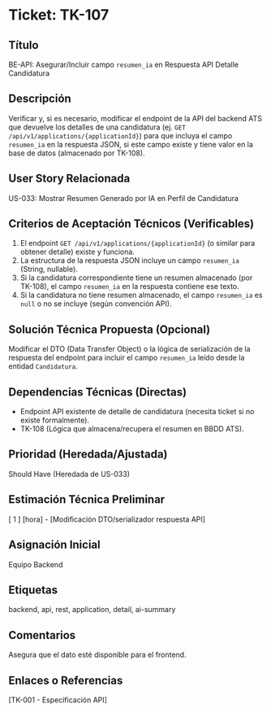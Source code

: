 # Ticket: TK-107

## Título
BE-API: Asegurar/Incluir campo `resumen_ia` en Respuesta API Detalle Candidatura

## Descripción
Verificar y, si es necesario, modificar el endpoint de la API del backend ATS que devuelve los detalles de una candidatura (ej. `GET /api/v1/applications/{applicationId}`) para que incluya el campo `resumen_ia` en la respuesta JSON, si este campo existe y tiene valor en la base de datos (almacenado por TK-108).

## User Story Relacionada
US-033: Mostrar Resumen Generado por IA en Perfil de Candidatura

## Criterios de Aceptación Técnicos (Verificables)
1.  El endpoint `GET /api/v1/applications/{applicationId}` (o similar para obtener detalle) existe y funciona.
2.  La estructura de la respuesta JSON incluye un campo `resumen_ia` (String, nullable).
3.  Si la candidatura correspondiente tiene un resumen almacenado (por TK-108), el campo `resumen_ia` en la respuesta contiene ese texto.
4.  Si la candidatura no tiene resumen almacenado, el campo `resumen_ia` es `null` o no se incluye (según convención API).

## Solución Técnica Propuesta (Opcional)
Modificar el DTO (Data Transfer Object) o la lógica de serialización de la respuesta del endpoint para incluir el campo `resumen_ia` leído desde la entidad `Candidatura`.

## Dependencias Técnicas (Directas)
* Endpoint API existente de detalle de candidatura (necesita ticket si no existe formalmente).
* TK-108 (Lógica que almacena/recupera el resumen en BBDD ATS).

## Prioridad (Heredada/Ajustada)
Should Have (Heredada de US-033)

## Estimación Técnica Preliminar
[ 1 ] [hora] - [Modificación DTO/serializador respuesta API]

## Asignación Inicial
Equipo Backend

## Etiquetas
backend, api, rest, application, detail, ai-summary

## Comentarios
Asegura que el dato esté disponible para el frontend.

## Enlaces o Referencias
[TK-001 - Especificación API]